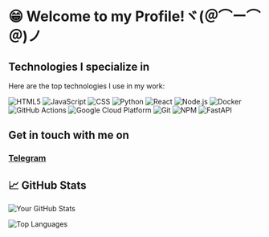 # 😁 Welcome to my Profile!ヾ(＠⌒ー⌒＠)ノ

## Technologies I specialize in
Here are the top technologies I use in my work:

<img alt="HTML5" src="https://img.shields.io/badge/-HTML5-E34F26?style=flat-square&logo=html5&logoColor=white"/> <img alt="JavaScript" src="https://img.shields.io/badge/-JavaScript-F7DF1E?style=flat-square&logo=javascript&logoColor=black"/> <img alt="CSS" src="https://img.shields.io/badge/-CSS-1572B6?style=flat-square&logo=css3&logoColor=white"/> <img alt="Python" src="https://img.shields.io/badge/-Python-3776AB?style=flat-square&logo=python&logoColor=white"/> <img alt="React" src="https://img.shields.io/badge/-React-61DAFB?style=flat-square&logo=react&logoColor=black"/> <img alt="Node.js" src="https://img.shields.io/badge/-Node.js-339933?style=flat-square&logo=node.js&logoColor=white"/> <img alt="Docker" src="https://img.shields.io/badge/-Docker-2496ED?style=flat-square&logo=docker&logoColor=white"/> <img alt="GitHub Actions" src="https://img.shields.io/badge/-GitHub%20Actions-2088FF?style=flat-square&logo=github-actions&logoColor=white"/> <img alt="Google Cloud Platform" src="https://img.shields.io/badge/-Google%20Cloud-4285F4?style=flat-square&logo=google-cloud&logoColor=white"/> <img alt="Git" src="https://img.shields.io/badge/-Git-F05032?style=flat-square&logo=git&logoColor=white"/> <img alt="NPM" src="https://img.shields.io/badge/-NPM-CB3837?style=flat-square&logo=npm&logoColor=white"/> <img alt="FastAPI" src="https://img.shields.io/badge/-FastAPI-009688?style=flat-square&logo=fastapi&logoColor=white"/>

## Get in touch with me on
### [Telegram](https://t.me/mormleapsovann)

## 📈 GitHub Stats
![Your GitHub Stats](https://github-readme-stats.vercel.app/api?username=codeshark-lucifer&show_icons=true&theme=radical)

![Top Languages](https://github-readme-stats.vercel.app/api/top-langs/?username=codeshark-lucifer&layout=compact&theme=radical)